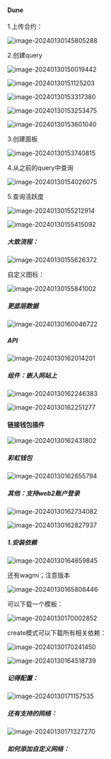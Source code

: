 #### Dune

1.上传合约：

![image-20240130145805288](C:\Users\Administrator\AppData\Roaming\Typora\typora-user-images\image-20240130145805288.png)

2.创建query

![image-20240130150019442](C:\Users\Administrator\AppData\Roaming\Typora\typora-user-images\image-20240130150019442.png)

![image-20240130151125203](C:\Users\Administrator\AppData\Roaming\Typora\typora-user-images\image-20240130151125203.png)

![image-20240130153317380](C:\Users\Administrator\AppData\Roaming\Typora\typora-user-images\image-20240130153317380.png)

![image-20240130153253475](C:\Users\Administrator\AppData\Roaming\Typora\typora-user-images\image-20240130153253475.png)

![image-20240130153601040](C:\Users\Administrator\AppData\Roaming\Typora\typora-user-images\image-20240130153601040.png)

3.创建面板

![image-20240130153740815](C:\Users\Administrator\AppData\Roaming\Typora\typora-user-images\image-20240130153740815.png)

4.从之前的query中查询

![image-20240130154026075](C:\Users\Administrator\AppData\Roaming\Typora\typora-user-images\image-20240130154026075.png)



5.查询活跃度

![image-20240130155212914](C:\Users\Administrator\AppData\Roaming\Typora\typora-user-images\image-20240130155212914.png)

![image-20240130155415092](C:\Users\Administrator\AppData\Roaming\Typora\typora-user-images\image-20240130155415092.png)

##### 大致流程：

![image-20240130155626372](C:\Users\Administrator\AppData\Roaming\Typora\typora-user-images\image-20240130155626372.png)

自定义图标：

![image-20240130155841002](C:\Users\Administrator\AppData\Roaming\Typora\typora-user-images\image-20240130155841002.png)

##### 更底层数据

![image-20240130160046722](C:\Users\Administrator\AppData\Roaming\Typora\typora-user-images\image-20240130160046722.png)

##### API

![image-20240130162014201](C:\Users\Administrator\AppData\Roaming\Typora\typora-user-images\image-20240130162014201.png)

##### 组件：嵌入网站上

![image-20240130162246383](C:\Users\Administrator\AppData\Roaming\Typora\typora-user-images\image-20240130162246383.png)

![image-20240130162251277](C:\Users\Administrator\AppData\Roaming\Typora\typora-user-images\image-20240130162251277.png)

#### 链接钱包插件

![image-20240130162431802](C:\Users\Administrator\AppData\Roaming\Typora\typora-user-images\image-20240130162431802.png)



##### 彩虹钱包

![image-20240130162655794](C:\Users\Administrator\AppData\Roaming\Typora\typora-user-images\image-20240130162655794.png)

##### 其他：支持web2账户登录

![image-20240130162734082](C:\Users\Administrator\AppData\Roaming\Typora\typora-user-images\image-20240130162734082.png)

![image-20240130162827937](C:\Users\Administrator\AppData\Roaming\Typora\typora-user-images\image-20240130162827937.png)

##### 1.安装依赖

![image-20240130164659845](C:\Users\Administrator\AppData\Roaming\Typora\typora-user-images\image-20240130164659845.png)

还有wagmi；注意版本

![image-20240130165806446](C:\Users\Administrator\AppData\Roaming\Typora\typora-user-images\image-20240130165806446.png)

可以下载一个模板：

![image-20240130170002852](C:\Users\Administrator\AppData\Roaming\Typora\typora-user-images\image-20240130170002852.png)

create模式可以下载所有相关依赖：

![image-20240130170241450](C:\Users\Administrator\AppData\Roaming\Typora\typora-user-images\image-20240130170241450.png)

![image-20240130164518739](C:\Users\Administrator\AppData\Roaming\Typora\typora-user-images\image-20240130164518739.png)

##### 记得配置：

![image-20240130171157535](C:\Users\Administrator\AppData\Roaming\Typora\typora-user-images\image-20240130171157535.png)

##### 还有支持的网络：

![image-20240130171327270](C:\Users\Administrator\AppData\Roaming\Typora\typora-user-images\image-20240130171327270.png)

##### 如何添加自定义网络：

